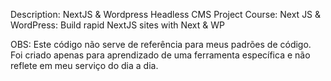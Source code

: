 Description: NextJS & Wordpress Headless CMS Project
Course: Next JS & WordPress: Build rapid NextJS sites with Next & WP

OBS:
Este código não serve de referência para meus padrões de código.
Foi criado apenas para aprendizado de uma ferramenta específica e não reflete em meu serviço do dia a dia.